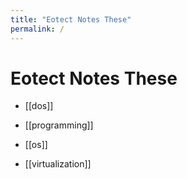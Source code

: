 ```yaml
---
title: "Eotect Notes These"
permalink: /
---
```


# Eotect Notes These

- [[dos]]

- [[programming]]

- [[os]]

- [[virtualization]]

